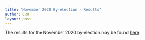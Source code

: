 ```yaml
---
title: "November 2020 By-election - Results"
author: CRO
layout: post
---
```


The results for the November 2020 by-election may be found <a href="https://drive.google.com/file/d/1SNAocMmawTPEr-ruITdtr9DMaVwGxPmO/view?usp=sharing">here</a>.